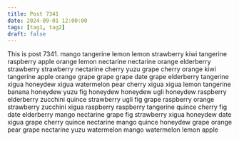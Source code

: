 ```yaml
---
title: Post 7341
date: 2024-09-01 12:00:00
tags: [tag1, tag2]
draft: false
---
```

This is post 7341.
mango
tangerine
lemon
lemon
strawberry
kiwi
tangerine
raspberry
apple
orange
lemon
nectarine
nectarine
orange
elderberry
strawberry
strawberry
nectarine
cherry
yuzu
grape
cherry
orange
kiwi
tangerine
apple
orange
grape
grape
grape
date
grape
elderberry
tangerine
xigua
honeydew
xigua
watermelon
pear
cherry
xigua
xigua
lemon
tangerine
banana
honeydew
yuzu
fig
honeydew
honeydew
ugli
honeydew
raspberry
elderberry
zucchini
quince
strawberry
ugli
fig
grape
raspberry
orange
strawberry
zucchini
xigua
raspberry
raspberry
tangerine
quince
cherry
fig
date
elderberry
mango
nectarine
grape
fig
strawberry
xigua
honeydew
date
xigua
grape
cherry
quince
nectarine
mango
quince
honeydew
grape
orange
pear
grape
nectarine
yuzu
watermelon
mango
watermelon
lemon
apple
